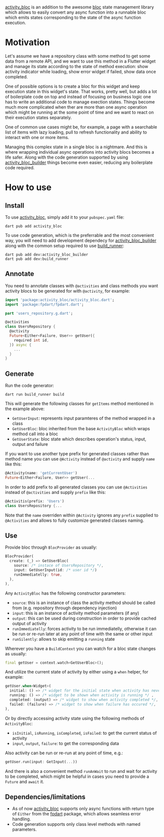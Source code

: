 [activity_bloc] is an addition to the awesome [bloc] state management library which allows
to easily convert any async function into a runnable bloc which emits states corresponding
to the state of the async function execution.

# Motivation

Let's assume we have a repository class with some method to get some data from a remote API,
and we want to use this method in a Flutter widget and manage its state according to the state
of method execution: show activity indicator while loading, show error widget if failed,
show data once completed.

One of possible options is to create a bloc for this widget and keep execution state in this
widget's state. That works, pretty well, but adds a lot of boilerplate code on top and instead of
focusing on business logic one has to write an additional code to manage exection states.
Things become much more complicated when ther are more than one async operation which might
be running at the some point of time and we want to react on their execution states separately.

One of common use cases might be, for example, a page with a searchable list of items with
lazy loading, pull to refresh functionality and ability to interact with one or more items.

Managing this complex state in a single bloc is a nightmare. And this is where wrapping individual
async operations into activity blocs becomes a life safer. Along with the code generation supported
by using [activity_bloc_builder] things become even easier, reducing any boilerplate code required.

# How to use

## Install

To use [activity_bloc], simply add it to your `pubspec.yaml` file:

```console
dart pub add activity_bloc
```

To use code generation, which is the preferrable and the most convenient way, you will need
to add development dependecy for [activity_bloc_builder] along with the common setup required
to use [build_runner]:

```console
dart pub add dev:activity_bloc_builder
dart pub add dev:build_runner
```

## Annotate

You need to annotate classes with `@activities` and class methods you want activity blocs to be
generated for with `@activity`, for example:

```dart
import 'package:activity_bloc/activity_bloc.dart';
import 'package:fpdart/fpdart.dart';

part 'users_repository.g.dart';

@activities
class UsersRepository {
  @activity
  Future<Either<Failure, User>> getUser({
    required int id,
  }) async {
    ...
  }
}
```

## Generate

Run the code generator:

```console
dart run build_runner build
```

This will generate the following classes for `getItems` method mentioned in the example above:
- `GetUserInput`: represents input paramteres of the method wrapped in a class
- `GetUserBloc`: bloc inherited from the base `ActivityBloc` which wraps method call into a bloc
- `GetUserState`: bloc state which describes operation's status, input, output and failure

If you want to use another type prefix for generated classes rather than method name you can
use `@Activity` instead of `@activity` and supply `name` like this:

```dart
@Activity(name: 'getCurrentUser')
Future<Either<Failure, User>> getUser(...
```

In order to add prefix to all generated classes you can use `@Activities` instead of `@activities`
and supply `prefix` like this:

```dart
@Activitis(prefix: 'Users')
class UsersRepository {...
```

Note that the `name` overriden within `@Activity` ignores any `prefix` supplied to `@Activities` and
allows to fully customize generated classes naming.

## Use

Provide bloc through `BlocProvider` as usually:
```dart
BlocProvider(
  create: (_) => GetUserBloc(
    source: /* instace of UsersRepository */,
    input: GetUserInput(id: /* user id */)
    runImmediatelly: true,
  ),
),
```
Any `ActivityBloc` has the following constructor parameters:
- `source`: this is an instance of class the activity method should be called from
(e.g. repository through dependency injection)
- `input`: this is an instance of activity method parameters (if any)
- `output`: this can be used during construction in order to provide cached output of activity
- `runImmediatelly`: forces activity to be run immediatelly, otherwise it can be run or
re-run later at any point of time with the same or other input
- `runSilently`: allows to skip emitting a `running` state

Wherever you have a `BuildContext` you can watch for a bloc state changes as usually:

```dart
final getUser = context.watch<GetUserBloc>();
```

And utilize the current state of activity by either using a `when` helper, for example:

```dart
getUser.when<Widget>(
  initial: () => /* widget for the initial state when activity has never been run yet */,
  running: () => /* widget to be shown when activity is running */ ,
  completed: (output) => /* widget to show when activity completed */,
  failed: (failure) => /* widget to show when failure has occured */,
),
```

Or by directly accessing activity state using the following methods of `ActivityBloc`:
- `isInitial`, `isRunning`, `isCompleted`, `isFailed`: to get the current status of activity
- `input`, `output`, `failure`: to get the corresponding data

Also activity can be run or re-run at any point of time, e.g.:

```dart
getUser.run(input: GetInput(...))
```

And there is also a convenient method `runAnWait` to run and wait for activity to be completed,
which might be helpful in cases you need to provide a `Future` and `await` it.

## Dependencies/limitations

- As of now [activity_bloc] supports only async functions with return type of `Either` from
the [fpdart] package, which allows seamless error handling.
- Code generation supports only class level methods with named parameters.


[activity_bloc]: https://pub.dartlang.org/packages/activity_bloc
[activity_bloc_builder]: https://pub.dartlang.org/packages/activity_bloc_builder
[bloc]: https://pub.dartlang.org/packages/bloc
[build_runner]: https://pub.dev/packages/build_runner
[fpdart]: https://pub.dev/packages/fpdart